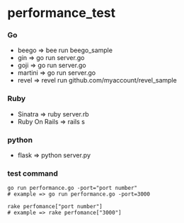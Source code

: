 # performance_test

### Go
- beego => bee run beego_sample
- gin => go run server.go
- goji => go run server.go
- martini => go run server.go
- revel => revel run github.com/myaccount/revel_sample

### Ruby
- Sinatra => ruby server.rb
- Ruby On Rails => rails s

### python
- flask => python server.py


### test command

```
go run performance.go -port="port number"
# example => go run performance.go -port=3000

rake perfomance["port number"]
# example => rake perfomance["3000"]
```
